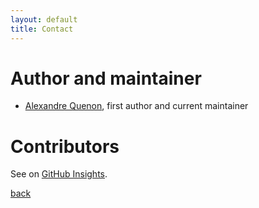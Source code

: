 ```yaml
---
layout: default
title: Contact
---
```


# Author and maintainer

- [Alexandre Quenon](contact/alexandrequenon), first author and current maintainer


# Contributors

See on [GitHub Insights](https://github.com/Arkh42/GreatPublicationPlanner/graphs/contributors).


[back](./)
